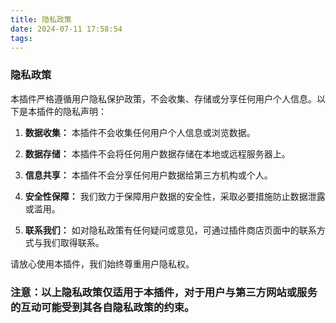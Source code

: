 ```yaml
---
title: 隐私政策
date: 2024-07-11 17:58:54
tags:
---
```

### 隐私政策

本插件严格遵循用户隐私保护政策，不会收集、存储或分享任何用户个人信息。以下是本插件的隐私声明：

1. **数据收集：** 本插件不会收集任何用户个人信息或浏览数据。
   
2. **数据存储：** 本插件不会将任何用户数据存储在本地或远程服务器上。

3. **信息共享：** 本插件不会分享任何用户数据给第三方机构或个人。

4. **安全性保障：** 我们致力于保障用户数据的安全性，采取必要措施防止数据泄露或滥用。

5. **联系我们：** 如对隐私政策有任何疑问或意见，可通过插件商店页面中的联系方式与我们取得联系。

请放心使用本插件，我们始终尊重用户隐私权。

### 注意：以上隐私政策仅适用于本插件，对于用户与第三方网站或服务的互动可能受到其各自隐私政策的约束。
